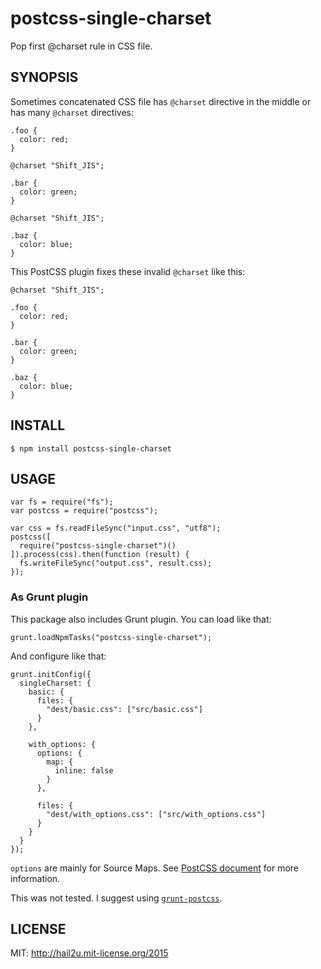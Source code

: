 postcss-single-charset
======================

Pop first @charset rule in CSS file.


SYNOPSIS
--------

Sometimes concatenated CSS file has `@charset` directive in the middle or has
many `@charset` directives:

    .foo {
      color: red;
    }
    
    @charset "Shift_JIS";
    
    .bar {
      color: green;
    }
    
    @charset "Shift_JIS";
    
    .baz {
      color: blue;
    }

This PostCSS plugin fixes these invalid `@charset` like this:

    @charset "Shift_JIS";
    
    .foo {
      color: red;
    }
    
    .bar {
      color: green;
    }
    
    .baz {
      color: blue;
    }


INSTALL
-------

    $ npm install postcss-single-charset


USAGE
-----

    var fs = require("fs");
    var postcss = require("postcss");
    
    var css = fs.readFileSync("input.css", "utf8");
    postcss([
      require("postcss-single-charset")()
    ]).process(css).then(function (result) {
      fs.writeFileSync("output.css", result.css);
    });


### As Grunt plugin

This package also includes Grunt plugin. You can load like that:

    grunt.loadNpmTasks("postcss-single-charset");

And configure like that:

    grunt.initConfig({
      singleCharset: {
        basic: {
          files: {
            "dest/basic.css": ["src/basic.css"]
          }
        },
    
        with_options: {
          options: {
            map: {
              inline: false
            }
          },
    
          files: {
            "dest/with_options.css": ["src/with_options.css"]
          }
        }
      }
    });

`options` are mainly for Source Maps. See [PostCSS document][1] for more
information.

This was not tested. I suggest using [`grunt-postcss`][2].


LICENSE
-------

MIT: http://hail2u.mit-license.org/2015


[1]: https://github.com/postcss/postcss#source-map
[2]: https://github.com/nDmitry/grunt-postcss
